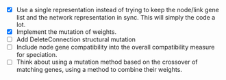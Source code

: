 - [x] Use a single representation instead of trying to keep the node/link
      gene list and the network representation in sync. This will simply
      the code a lot.
- [x] Implement the mutation of weights.
- [ ] Add DeleteConnection structural mutation
- [ ] Include node gene compatibility into the overall compatibility measure
      for speciation.
- [ ] Think about using a mutation method based on the crossover of matching
      genes, using a method to combine their weights.

